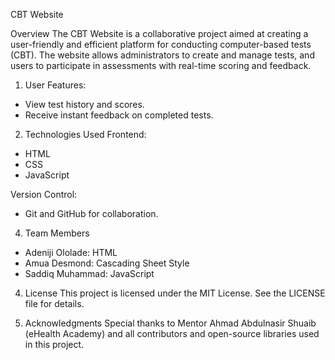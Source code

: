 CBT Website

Overview
The CBT Website is a collaborative project aimed at creating a user-friendly and efficient platform for conducting computer-based tests (CBT). 
The website allows administrators to create and manage tests, and users to participate in assessments with real-time scoring and feedback.

1. User Features:
- View test history and scores.
- Receive instant feedback on completed tests.

2. Technologies Used
Frontend:
- HTML
- CSS
- JavaScript

Version Control:
- Git and GitHub for collaboration.

4. Team Members
- Adeniji Ololade: HTML
- Amua Desmond: Cascading Sheet Style
- Saddiq Muhammad: JavaScript

4. License
This project is licensed under the MIT License. See the LICENSE file for details.

5. Acknowledgments
Special thanks to Mentor Ahmad Abdulnasir Shuaib (eHealth Academy) and all contributors and open-source libraries used in this project.



